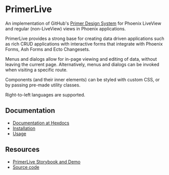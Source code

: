 # PrimerLive

An implementation of GitHub's [Primer Design System](https://primer.style/design) for Phoenix LiveView and regular (non-LiveView) views in Phoenix applications.

PrimerLive provides a strong base for creating data driven applications such as rich CRUD applications with interactive forms that integrate with Phoenix Forms, Ash Forms and Ecto Changesets.

Menus and dialogs allow for in-page viewing and editing of data, without leaving the current page. Alternatively, menus and dialogs can be invoked when visiting a specific route.

Components (and their inner elements) can be styled with custom CSS, or by passing pre-made utility classes.

Right-to-left languages are supported.

## Documentation

- [Documentation at Hexdocs](https://hexdocs.pm/primer_live/)
- [Installation](doc-extra/installation.md)
- [Usage](doc-extra/usage.md)

## Resources

- [PrimerLive Storybook and Demo](https://primer-live.org)
- [Source code](https://github.com/ArthurClemens/primer_live)

